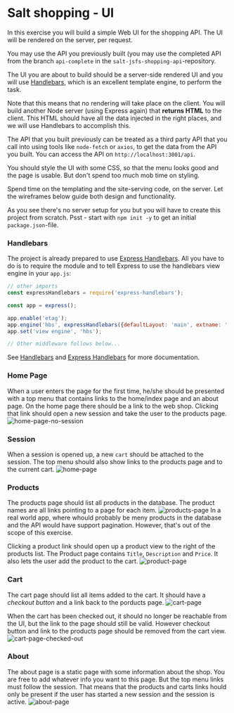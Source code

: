 # Salt shopping - UI

In this exercise you will build a simple Web UI for the shopping API. The UI will be rendered on the server, per request.

You may use the API you previously built (you may use the completed API from the branch `api-complete` in the `salt-jsfs-shopping-api`-repository.

The UI you are about to build should be a server-side rendered UI and you will use [Handlebars](https://handlebarsjs.com/), which is an excellent template engine, to perform the task.

Note that this means that no rendering will take place on the client. You will build another Node server (using Express again) that **returns HTML** to the client. This HTML should have all the data injected in the right places, and we will use Handlebars to accomplish this.

The API that you built previously can be treated as a third party API that you call into using tools like `node-fetch` or `axios`, to get the data from the API you built. You can access the API on `http://localhost:3001/api`.

You should style the UI with some CSS, so that the menu looks good and the page is usable. But don't spend too much mob time on styling.

Spend time on the templating and the site-serving code, on  the server. Let the wireframes below guide both design and functionality.

As you see there's no server setup for you but you will have to create this project from scratch. Psst - start with `npm init -y` to get an initial `package.json`-file.

### Handlebars

The project is already prepared to use [Express Handlebars](https://github.com/ericf/express-handlebars). All you have to do is to require the module and to tell Express to use the handlebars view engine in your `app.js`:

```javascript
// other imports
const expressHandlebars = require('express-handlebars');

const app = express();

app.enable('etag');
app.engine('hbs', expressHandlebars({defaultLayout: 'main', extname: '.hbs'}));
app.set('view engine', 'hbs');

// Other middleware follows below...
```

See [Handlebars](https://handlebarsjs.com/) and [Express Handlebars](https://github.com/ericf/express-handlebars) for more documentation.

### Home Page

When a user enters the page for the first time, he/she should be presented with a top menu that contains links to the home/index page and an about page.
On the home page there should be a link to the web shop. Clicking that link should open a new session and take the user to the products page.
![home-page-no-session](wireframes/Salt-shopping-home-page-no-session.png)

### Session

When a session is opened up, a new `cart` should be attached to the session. The top menu should also show links to the products page and to the current cart.
![home-page](wireframes/Salt-shopping-home-page.png)

### Products

The products page should list all products in the database. The product names are all links pointing to a page for each item.
![products-page](wireframes/Salt-shopping-products-page.png)
In a real world app, where whould probably be meny products in the database and the API would have support pagination. However, that's out of the scope of this exercise.

Clicking a product link should open up a product view to the right of the products list.
The Product page contains `Title`, `Description` and `Price`. It also lets the user add the product to the cart.
![product-page](wireframes/Salt-shopping-product-page.png)

### Cart

The cart page should list all items added to the cart. It should have a _checkout button_ and a link back to the porducts page.
![cart-page](wireframes/Salt-shopping-cart-page.png)

When the cart has been checked out, it should no longer be reachable from the UI, but the link to the page should still be valid. However checkout button and link to the products page should be removed from the cart view.
![cart-page-checked-out](wireframes/Salt-shopping-cart-page-checked-out.png)

### About

The about page is a static page with some information about the shop. You are free to add whatever info you want to this page. But the top menu links must follow the session. That means that the products and carts links hould only be present if the user has started a new session and the session is active.
![about-page](wireframes/Salt-shopping-about-page.png)